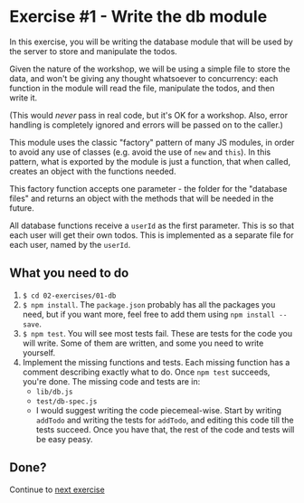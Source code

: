 # Exercise #1 - Write the db module
In this exercise, you will be writing the database module that will be used
by the server to store and manipulate the todos.

Given the nature of the workshop, we will be using a simple file to store the
data, and won't be giving any thought whatsoever to concurrency: 
each function in the module will read the file, manipulate the todos,
and then write it.

(This would _never_ pass in real code, but it's OK for a
workshop. Also, error handling is completely ignored and errors will be passed
on to the caller.)

This module uses the classic "factory" pattern of many JS modules,
in order to avoid any use of classes (e.g. avoid the use of `new` and `this`).
In this pattern, what is exported by the module is just a function,
that when called, creates an object with the functions needed.

This factory function accepts one parameter - the folder for the "database
files" and returns an object with the methods that will be needed 
in the future.

All database functions receive a `userId` as the first parameter. This is 
so that each user will get their own todos. This is implemented as a separate
file for each user, named by the `userId`.

## What you need to do
1. `$ cd 02-exercises/01-db`
1. `$ npm install`. The `package.json` probably has all the packages you need,
   but if you want more, feel free to add them using `npm install --save`.
1. `$ npm test`. You will see most tests fail. 
   These are tests for the code you will write. Some of them
   are written, and some you need to write yourself. 
1. Implement the missing functions and tests. Each missing function has a comment
   describing exactly what to do. Once `npm test` succeeds, you're done.
   The missing code and tests are in:
   * `lib/db.js`
   * `test/db-spec.js`
   * I would suggest writing the code piecemeal-wise. Start by writing `addTodo`
     and writing the tests for `addTodo`, and editing this code till 
     the tests succeed. 
     Once you have that, the rest of the code and tests will be easy peasy.
     
## Done?
Continue to [next exercise](../02-todomvc-client/README.md)   

